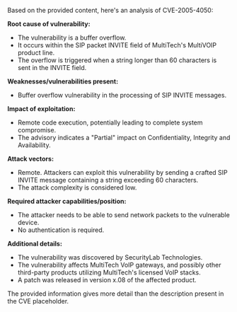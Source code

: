 Based on the provided content, here's an analysis of CVE-2005-4050:

**Root cause of vulnerability:**

*   The vulnerability is a buffer overflow.
*   It occurs within the SIP packet INVITE field of MultiTech's MultiVOIP product line.
*   The overflow is triggered when a string longer than 60 characters is sent in the INVITE field.

**Weaknesses/vulnerabilities present:**

*   Buffer overflow vulnerability in the processing of SIP INVITE messages.

**Impact of exploitation:**

*   Remote code execution, potentially leading to complete system compromise.
*   The advisory indicates a "Partial" impact on Confidentiality, Integrity and Availability.

**Attack vectors:**

*   Remote. Attackers can exploit this vulnerability by sending a crafted SIP INVITE message containing a string exceeding 60 characters.
*   The attack complexity is considered low.

**Required attacker capabilities/position:**

*   The attacker needs to be able to send network packets to the vulnerable device.
*   No authentication is required.

**Additional details:**

*   The vulnerability was discovered by SecurityLab Technologies.
*   The vulnerability affects MultiTech VoIP gateways, and possibly other third-party products utilizing MultiTech's licensed VoIP stacks.
*   A patch was released in version x.08 of the affected product.

The provided information gives more detail than the description present in the CVE placeholder.